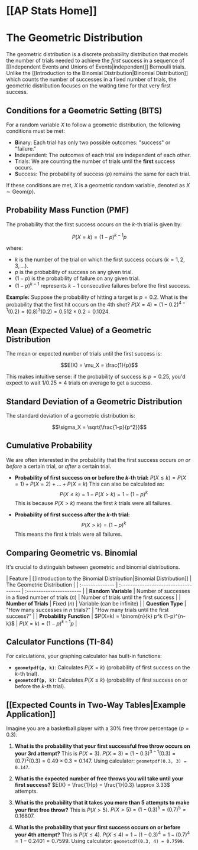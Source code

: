 # [[AP Stats Home]]
# The Geometric Distribution

The geometric distribution is a discrete probability distribution that models the number of trials needed to achieve the *first* success in a sequence of [[Independent Events and Unions of Events|independent]] Bernoulli trials. Unlike the [[Introduction to the Binomial Distribution|Binomial Distribution]] which counts the number of successes in a fixed number of trials, the geometric distribution focuses on the waiting time for that very first success.

## Conditions for a Geometric Setting (BITS)

For a random variable $X$ to follow a geometric distribution, the following conditions must be met:

*   **B**inary: Each trial has only two possible outcomes: "success" or "failure."
*   **I**ndependent: The outcomes of each trial are independent of each other.
*   **T**rials: We are counting the number of trials until the **first** success occurs.
*   **S**uccess: The probability of success ($p$) remains the same for each trial.

If these conditions are met, $X$ is a geometric random variable, denoted as $X \sim \text{Geom}(p)$.

## Probability Mass Function (PMF)

The probability that the first success occurs on the $k$-th trial is given by:

$$P(X = k) = (1 - p)^{k-1} p$$

where:
*   $k$ is the number of the trial on which the first success occurs ($k = 1, 2, 3, \ldots$).
*   $p$ is the probability of success on any given trial.
*   $(1-p)$ is the probability of failure on any given trial.
*   $(1-p)^{k-1}$ represents $k-1$ consecutive failures before the first success.

**Example:**
Suppose the probability of hitting a target is $p=0.2$. What is the probability that the first hit occurs on the 4th shot?
$P(X=4) = (1-0.2)^{4-1} (0.2) = (0.8)^3 (0.2) = 0.512 \times 0.2 = 0.1024$.

## Mean (Expected Value) of a Geometric Distribution

The mean or expected number of trials until the first success is:

$$E(X) = \mu_X = \frac{1}{p}$$

This makes intuitive sense: if the probability of success is $p=0.25$, you'd expect to wait $1/0.25 = 4$ trials on average to get a success.

## Standard Deviation of a Geometric Distribution

The standard deviation of a geometric distribution is:

$$\sigma_X = \sqrt{\frac{1-p}{p^2}}$$

## Cumulative Probability

We are often interested in the probability that the first success occurs *on or before* a certain trial, or *after* a certain trial.

*   **Probability of first success on or before the $k$-th trial:**
    $P(X \le k) = P(X=1) + P(X=2) + \dots + P(X=k)$
    This can also be calculated as:
    $$P(X \le k) = 1 - P(X > k) = 1 - (1-p)^k$$
    This is because $P(X > k)$ means the first $k$ trials were all failures.

*   **Probability of first success after the $k$-th trial:**
    $$P(X > k) = (1-p)^k$$
    This means the first $k$ trials were all failures.

## Comparing Geometric vs. Binomial

It's crucial to distinguish between geometric and binomial distributions.

| Feature         | [[Introduction to the Binomial Distribution|Binomial Distribution]] | The Geometric Distribution |
| :-------------- | :------------------------------------ | :----------------------- |
| **Random Variable** | Number of successes in a fixed number of trials ($n$) | Number of trials until the first success |
| **Number of Trials** | Fixed ($n$)                           | Variable (can be infinite) |
| **Question Type** | "How many successes in $n$ trials?"    | "How many trials until the first success?" |
| **Probability Function** | $P(X=k) = \binom{n}{k} p^k (1-p)^{n-k}$ | $P(X=k) = (1-p)^{k-1} p$ |

## Calculator Functions (TI-84)

For calculations, your graphing calculator has built-in functions:

*   **`geometpdf(p, k)`**: Calculates $P(X=k)$ (probability of first success on the $k$-th trial).
*   **`geometcdf(p, k)`**: Calculates $P(X \le k)$ (probability of first success on or before the $k$-th trial).

## [[Expected Counts in Two-Way Tables|Example Application]]

Imagine you are a basketball player with a 30% free throw percentage ($p=0.3$).

1.  **What is the probability that your first successful free throw occurs on your 3rd attempt?**
    This is $P(X=3)$.
    $P(X=3) = (1-0.3)^{3-1} (0.3) = (0.7)^2 (0.3) = 0.49 \times 0.3 = 0.147$.
    Using calculator: `geometpdf(0.3, 3) = 0.147`.

2.  **What is the expected number of free throws you will take until your first success?**
    $E(X) = \frac{1}{p} = \frac{1}{0.3} \approx 3.33$ attempts.

3.  **What is the probability that it takes you more than 5 attempts to make your first free throw?**
    This is $P(X > 5)$.
    $P(X > 5) = (1-0.3)^5 = (0.7)^5 = 0.16807$.

4.  **What is the probability that your first success occurs on or before your 4th attempt?**
    This is $P(X \le 4)$.
    $P(X \le 4) = 1 - (1-0.3)^4 = 1 - (0.7)^4 = 1 - 0.2401 = 0.7599$.
    Using calculator: `geometcdf(0.3, 4) = 0.7599`.